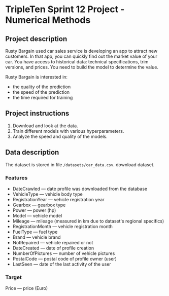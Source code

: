 # TripleTen Sprint 12 Project - Numerical Methods

## Project description
Rusty Bargain used car sales service is developing an app to attract new customers. In that app, you can quickly find out the market value of your car. You have access to historical data: technical specifications, trim versions, and prices. You need to build the model to determine the value. 

Rusty Bargain is interested in:
- the quality of the prediction
- the speed of the prediction
- the time required for training

## Project instructions
1. Download and look at the data.
2. Train different models with various hyperparameters.
3. Analyze the speed and quality of the models.

## Data description
The dataset is stored in file `/datasets/car_data.csv`. download dataset.

### Features
- DateCrawled — date profile was downloaded from the database
- VehicleType — vehicle body type
- RegistrationYear — vehicle registration year
- Gearbox — gearbox type
- Power — power (hp)
- Model — vehicle model
- Mileage — mileage (measured in km due to dataset's regional specifics)
- RegistrationMonth — vehicle registration month
- FuelType — fuel type
- Brand — vehicle brand
- NotRepaired — vehicle repaired or not
- DateCreated — date of profile creation
- NumberOfPictures — number of vehicle pictures
- PostalCode — postal code of profile owner (user)
- LastSeen — date of the last activity of the user

### Target
Price — price (Euro)
